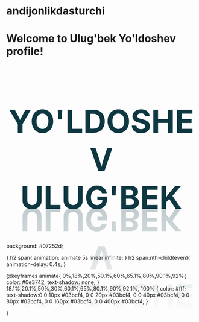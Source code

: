 # andijonlikdasturchi

<h1>Welcome to Ulug'bek Yo'ldoshev profile!</h1>
 <h2 style="
    position: relative;
    font-size: 6em;
    color: #0e3742;
    text-transform: uppercase;
    width: 100%;
    text-align: center;
    -webkit-box-reflect: below -42px linear-gradient(transparent,#0004);">
 <span>Yo'ldoshev</span> <span>Ulug'bek</span>
</h2>
background: #07252d;

    
}
h2 span{
    animation: animate 5s linear infinite;
}
h2 span:nth-child(even){
    animation-delay: 0.4s;
}

@keyframes animate{
    0%,18%,20%,50.1%,60%,65.1%,80%,90.1%,92%{
        color: #0e3742;
        text-shadow: none;
    }
    18.1%,20.1%,50%,30%,60.1%,65%,80.1%,90%,92.1%,  100% {
        color: #fff;
        text-shadow:0 0 10px #03bcf4, 
        0 0 20px #03bcf4,
        0 0 40px #03bcf4,
        0 0 80px #03bcf4,
        0 0 160px #03bcf4,
        0 0 400px #03bcf4;
    }

}

